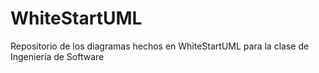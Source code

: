 # WhiteStartUML
Repositorio de los diagramas hechos en WhiteStartUML para la clase de Ingeniería de Software
